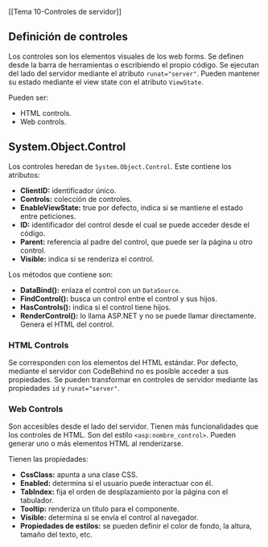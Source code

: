 [[Tema 10-Controles de servidor]]

## Definición de controles
Los controles son los elementos visuales de los web forms. Se definen desde la barra de herramientas o escribiendo el propio código. Se ejecutan del lado del servidor mediante el atributo `runat="server"`. Pueden mantener su estado mediante el view state con el atributo `ViewState`. 

Pueden ser:
+ HTML controls.
+ Web controls.

## System.Object.Control
Los controles heredan de `System.Object.Control`. Este contiene los atributos:
+ **ClientID:** identificador único.
+ **Controls:** colección de controles.
+ **EnableViewState:** true por defecto, indica si se mantiene el estado entre peticiones.
+ **ID:** identificador del control desde el cual se puede acceder desde el código.
+ **Parent:** referencia al padre del control, que puede ser la página u otro control.
+ **Visible:** indica si se renderiza el control.

Los métodos que contiene son:
+ **DataBind():** enlaza el control con un `DataSource`.
+ **FindControl():** busca un control entre el control y sus hijos.
+ **HasControls():** indica si el control tiene hijos.
+ **RenderControl():** lo llama ASP.NET y no se puede llamar directamente. Genera el HTML del control.

### HTML Controls
Se corresponden con los elementos del HTML estándar. Por defecto, mediante el servidor con CodeBehind no es posible acceder a sus propiedades. Se pueden transformar en controles de servidor mediante las propiedades `id` y `runat="server"`. 

### Web Controls
Son accesibles desde el lado del servidor. Tienen más funcionalidades que los controles de HTML. Son del estilo `<asp:nombre_control>`. Pueden generar uno o más elementos HTML al renderizarse. 

Tienen las propiedades:
+ **CssClass:** apunta a una clase CSS.
+ **Enabled:** determina si el usuario puede interactuar con él.
+ **TabIndex:** fija el orden de desplazamiento por la página con el tabulador.
+ **Tooltip:** renderiza un título para el componente.
+ **Visible:** determina si se envía el control al navegador.
+ **Propiedades de estilos:** se pueden definir el color de fondo, la altura, tamaño del texto, etc.